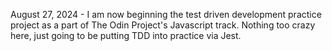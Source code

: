 August 27, 2024 - I am now beginning the test driven development practice project as a part of The Odin Project's Javascript track. Nothing too crazy here, just going to be putting TDD into practice via Jest.
